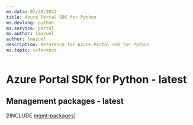 ```yaml
---
ms.data: 07/20/2022
title: Azure Portal SDK for Python
ms.devlang: python
ms.service: portal
ms.author: lmazuel
author: lmazuel
description: Reference for Azure Portal SDK for Python
ms.topic: reference
---
```

# Azure Portal SDK for Python - latest

## Management packages - latest
[!INCLUDE [mgmt-packages](portal-mgmt-index.md)]
